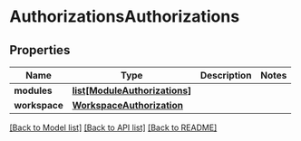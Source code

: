 # AuthorizationsAuthorizations

## Properties
Name | Type | Description | Notes
------------ | ------------- | ------------- | -------------
**modules** | [**list[ModuleAuthorizations]**](ModuleAuthorizations.md) |  | 
**workspace** | [**WorkspaceAuthorization**](WorkspaceAuthorization.md) |  | 

[[Back to Model list]](../README.md#documentation-for-models) [[Back to API list]](../README.md#documentation-for-api-endpoints) [[Back to README]](../README.md)

